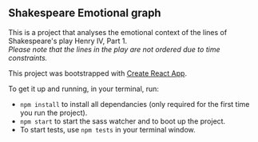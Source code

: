 ## Shakespeare Emotional graph

This is a project that analyses the emotional context of the lines of Shakespeare's play Henry IV, Part 1.<br>
_Please note that the lines in the play are not ordered due to time constraints._

This project was bootstrapped with [Create React App](https://github.com/facebookincubator/create-react-app).

To get it up and running, in your terminal, run:
- `npm install` to install all dependancies (only required for the first time you run the project).
- `npm start` to start the sass watcher and to boot up the project.
- To start tests, use `npm tests` in your terminal window.
